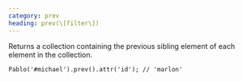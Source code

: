 ```yaml
--- 
category: prev
heading: prev(\[filter\])
---
```


Returns a collection containing the previous sibling element of each element in the collection.

    Pablo('#michael').prev().attr('id'); // 'marlon'